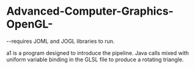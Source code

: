 # Advanced-Computer-Graphics-OpenGL-

--requires JOML and JOGL libraries to run.

a1 is a program designed to introduce the pipeline.  Java calls mixed with uniform variable binding in the GLSL file to produce a rotating triangle.  
